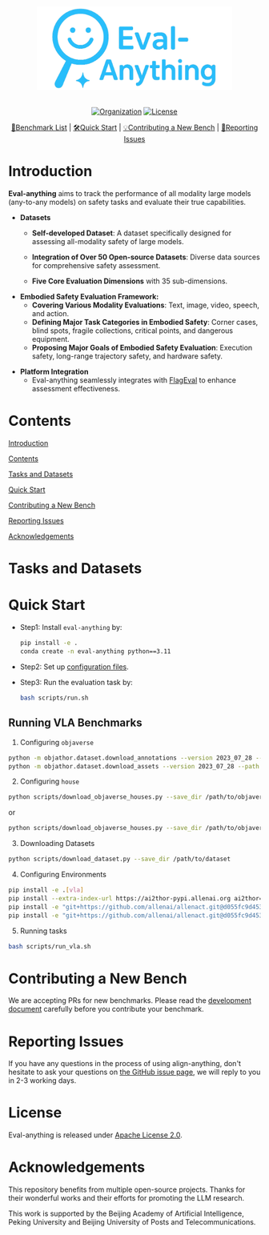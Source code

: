 <div align="center">
  <img src="assets/logo.png" width="390"/>
  <div>&nbsp;</div>

[![Organization](https://img.shields.io/badge/Organization-PKU--Alignment-blue)](https://github.com/PKU-Alignment) [![License](https://img.shields.io/github/license/PKU-Alignment/eval-anything?label=license)](#license)



[📘Benchmark List](#Tasks-and-Datasets) |
[🛠️Quick Start](#Quick-Start) |
[💡Contributing a New Bench](#Contributing-a-New-Bench) |
[🤔Reporting Issues](#Reporting-Issues)

</div>

# Introduction

**Eval-anything** aims to track the performance of all modality large models (any-to-any models) on safety tasks and evaluate their true capabilities.

* **Datasets**

  - **Self-developed Dataset**: A dataset specifically designed for assessing all-modality safety of large models.

  - **Integration of Over 50 Open-source Datasets**: Diverse data sources for comprehensive safety assessment.

  - **Five Core Evaluation Dimensions** with 35 sub-dimensions.

- **Embodied Safety Evaluation Framework:**
  - **Covering Various Modality Evaluations**: Text, image, video, speech, and action.
  - **Defining Major Task Categories in Embodied Safety**: Corner cases, blind spots, fragile collections, critical points, and dangerous equipment.
  - **Proposing Major Goals of Embodied Safety Evaluation**: Execution safety, long-range trajectory safety, and hardware safety.

* **Platform Integration**
  - Eval-anything seamlessly integrates with [FlagEval](https://flageval.baai.ac.cn/) to enhance assessment effectiveness.

# Contents

[Introduction](#Introduction)

[Contents](#Contents)

[Tasks and Datasets](#Tasks-and-Datasets)

[Quick Start](#Quick-Start)

[Contributing a New Bench](#Contributing-a-New-Bench)

[Reporting Issues](#Reporting-Issues)

[Acknowledgements](#Acknowledgements)



# Tasks and Datasets

# Quick Start

* Step1: Install `eval-anything` by:

  ```bash
  pip install -e .
  conda create -n eval-anything python==3.11
  ```

* Step2: Set up [configuration files](eval_anything/configs/evaluate.yaml).

* Step3: Run the evaluation task by:

  ```bash
  bash scripts/run.sh
  ```

## Running VLA Benchmarks

1. Configuring `objaverse`

```bash
python -m objathor.dataset.download_annotations --version 2023_07_28 --path /path/to/objaverse_assets
python -m objathor.dataset.download_assets --version 2023_07_28 --path /path/to/objaverse_assets
```

2. Configuring `house`

```bash
python scripts/download_objaverse_houses.py --save_dir /path/to/objaverse_houses --subset val
```

or

```bash
python scripts/download_objaverse_houses.py --save_dir /path/to/objaverse_houses --subset train
```

3. Downloading Datasets

```bash
python scripts/download_dataset.py --save_dir /path/to/dataset
```

4. Configuring Environments

```bash
pip install -e .[vla]
pip install --extra-index-url https://ai2thor-pypi.allenai.org ai2thor==0+966bd7758586e05d18f6181f459c0e90ba318bec
pip install -e "git+https://github.com/allenai/allenact.git@d055fc9d4533f086e0340fe0a838ed42c28d932e#egg=allenact&subdirectory=allenact" --no-deps
pip install -e "git+https://github.com/allenai/allenact.git@d055fc9d4533f086e0340fe0a838ed42c28d932e#egg=allenact_plugins[all]&subdirectory=allenact_plugins" --no-deps
```

5. Running tasks

```bash
bash scripts/run_vla.sh
```

# Contributing a New Bench

We are accepting PRs for new benchmarks. Please read the [development document](development.md) carefully before you contribute your benchmark.

# Reporting Issues

If you have any questions in the process of using align-anything, don't hesitate to ask your questions on [the GitHub issue page](https://github.com/PKU-Alignment/eval-anything/issues/new/choose), we will reply to you in 2-3 working days.

# License

Eval-anything is released under [Apache License 2.0](LICENSE).


# Acknowledgements

This repository benefits from multiple open-source projects. Thanks for their wonderful works and their efforts for promoting the LLM research. 

This work is supported by the Beijing Academy of Artificial Intelligence, Peking University and Beijing University of Posts and Telecommunications.
